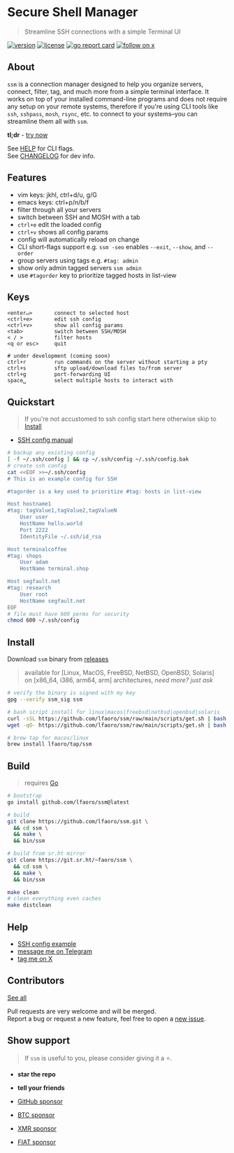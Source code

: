 # Secure Shell Manager

> Streamline SSH connections with a simple Terminal UI

[![version][version-badge]](changelog.md)
[![license][license-badge]](license)
[![go report card](https://goreportcard.com/badge/github.com/lfaoro/ssm)](https://goreportcard.com/report/github.com/lfaoro/ssm)
[![follow on x][x-badge]](https://x.com/intent/follow?screen_name=leonardofaoro)

[version-badge]: https://img.shields.io/badge/version-0.3.4-blue.svg
[license-badge]: https://img.shields.io/badge/license-BSD3-blue
[x-badge]: https://img.shields.io/twitter/follow/leonardofaoro?label=follow&style=social

## About
`ssm` is a connection manager designed to help you organize servers, connect, filter, tag, and much more from a simple terminal interface. It works on top of your installed command-line programs and does not require any setup on your remote systems, therefore if you're using CLI tools like `ssh`, `sshpass`, `mosh`, `rsync`, etc. to connect to your systems–you can streamline them all with `ssm`.

<!-- SSM is an SSH connection manager that helps engineers organize servers, connect, filter, tag, execute commands (soon), transfer files (soon), and much more from a simple terminal interface. -->

**tl;dr** - [try now](#Install)

See [HELP](data/help) for CLI flags. \
See [CHANGELOG](changelog.md) for dev info.

<!-- ![demo](data/demo.png) -->

## Features
- vim keys: jkhl, ctrl+d/u, g/G
- emacs keys: ctrl+p/n/b/f
- filter through all your servers
- switch between SSH and MOSH with a tab
- `ctrl+e` edit the loaded config
- `ctrl+v` shows all config params
- config will automatically reload on change
- CLI short-flags support e.g. `ssm -seo` enables `--exit`, `--show`, and `--order`
- group servers using tags e.g. `#tag: admin`
- show only admin tagged servers `ssm admin`
- use `#tagorder` key to prioritize tagged hosts in list-view

## Keys
```
<enter↵>       connect to selected host
<ctrl+e>       edit ssh config
<ctrl+v>       show all config params
<tab>          switch between SSH/MOSH
< / >          filter hosts
<q or esc>     quit

# under development (coming soon)
ctrl+r         run commands on the server without starting a pty 
ctrl+s         sftp upload/download files to/from server 
ctrl+g         port-forwarding UI 
space␣         select multiple hosts to interact with
```

## Quickstart
> If you're not accustomed to ssh config start here otherwise skip to [Install](#install)
- [SSH config manual](https://man.openbsd.org/ssh_config.5)
```bash
# backup any existing config
[ -f ~/.ssh/config ] && cp ~/.ssh/config ~/.ssh/config.bak
# create ssh config
cat <<EOF >>~/.ssh/config
# This is an example config for SSH

#tagorder is a key used to prioritize #tag: hosts in list-view

Host hostname1
#tag: tagValue1,tagValue2,tagValueN
    User user
    HostName hello.world
    Port 2222
    IdentityFile ~/.ssh/id_rsa

Host terminalcoffee
#tag: shops
    User adam
    HostName terminal.shop

Host segfault.net
#tag: research
    User root
    HostName segfault.net
EOF
# file must have 600 perms for security
chmod 600 ~/.ssh/config
```

## Install
Download `ssm` binary from [releases](https://github.com/lfaoro/ssm/releases)
> available for [Linux, MacOS, FreeBSD, NetBSD, OpenBSD, Solaris] \
> on [x86_64, i386, arm64, arm] architectures,
_need more? just ask_

```bash
# verify the binary is signed with my key
gpg --verify ssm_sig ssm
```

```bash
# bash script install for linux|macos|freebsd|netbsd|openbsd|solaris
curl -sSL https://github.com/lfaoro/ssm/raw/main/scripts/get.sh | bash
wget -qO- https://github.com/lfaoro/ssm/raw/main/scripts/get.sh | bash

# brew tap for macos/linux
brew install lfaoro/tap/ssm
```

<!-- See [install](install.md) for more... -->

## Build
> requires [Go](https://go.dev/doc/install)

```bash
# bootstrap
go install github.com/lfaoro/ssm@latest

# build
git clone https://github.com/lfaoro/ssm.git \
  && cd ssm \
  && make \
  && bin/ssm

# build from sr.ht mirror
git clone https://git.sr.ht/~faoro/ssm \
  && cd ssm \
  && make \
  && bin/ssm

make clean
# clean everything even caches
make distclean
```

## Help
- [SSH config example](data/config_example)
- [message me on Telegram](https://t.me/leonarth)
- [tag me on X](https://x.com/leonardofaoro)

## Contributors
[See all](https://github.com/lfaoro/ssm/graphs/contributors)

Pull requests are very welcome and will be merged. \
Report a bug or request a new feature, feel free to open a [new issue](https://github.com/lfaoro/ssm/issues).

## Show support

> If `ssm` is useful to you, please consider giving it a ⭐.

- **star the repo**
- **tell your friends**

- [GitHub sponsor](https://github.com/sponsors/lfaoro)
- [BTC sponsor](https://mempool.space/address/bc1qzaqeqwklaq86uz8h2lww87qwfpnyh9fveyh3hs)
- [XMR sponsor](https://xmrchain.net/search?value=9XCyahmZiQgcVwjrSZTcJepPqCxZgMqwbABvzPKVpzC7gi8URDme8H6UThpCqX69y5i1aA81AKq57Wynjovy7g4K9MeY5c)
- [FIAT sponsor](https://checkout.revolut.com/pay/1122870b-1836-42e7-942b-90a99ef5e457)
